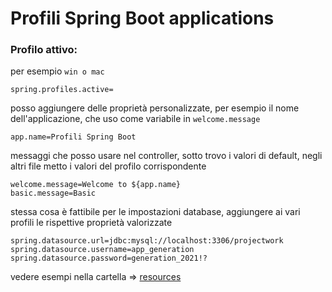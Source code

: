 # Profili Spring Boot applications
### Profilo attivo: 
per esempio `win o mac` 
```
spring.profiles.active=
```

posso aggiungere delle proprietà personalizzate,
per esempio il nome dell'applicazione, che uso come variabile in `welcome.message`
```
app.name=Profili Spring Boot
```

messaggi che posso usare nel controller,
sotto trovo i valori di default, negli altri file metto i valori del profilo corrispondente
```
welcome.message=Welcome to ${app.name}
basic.message=Basic
```

stessa cosa è fattibile per le impostazioni database,
aggiungere ai vari profili le rispettive proprietà valorizzate
```
spring.datasource.url=jdbc:mysql://localhost:3306/projectwork
spring.datasource.username=app_generation
spring.datasource.password=generation_2021!?
```
vedere esempi nella cartella => [resources](src/main/resources/)
